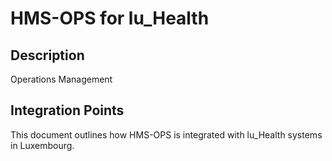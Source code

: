 # HMS-OPS for lu_Health

## Description

Operations Management

## Integration Points

This document outlines how HMS-OPS is integrated with lu_Health systems in Luxembourg.
